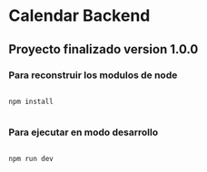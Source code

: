 # Calendar Backend

## Proyecto finalizado version 1.0.0

### Para reconstruir los modulos de node

```

npm install


```

### Para ejecutar en modo desarrollo

```

npm run dev


```